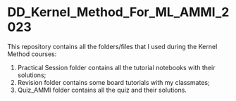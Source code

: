 # DD_Kernel_Method_For_ML_AMMI_2023
This repository contains all the folders/files that I used during the Kernel Method courses:
1) Practical Session folder contains all the tutorial notebooks with their solutions;
2) Revision folder contains some board tutorials with my classmates;
3) Quiz_AMMI folder contains all the quiz and their solutions.

